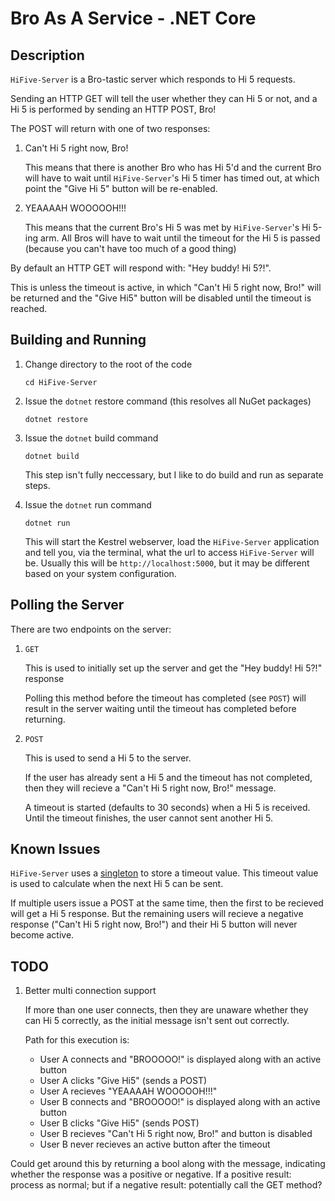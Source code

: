 # Bro As A Service - .NET Core

## Description

``HiFive-Server`` is a Bro-tastic server which responds to Hi 5 requests.

Sending an HTTP GET will tell the user whether they can Hi 5 or not, and a Hi 5 is performed by sending an HTTP POST, Bro!

The POST will return with one of two responses:

1. Can't Hi 5 right now, Bro!

   This means that there is another Bro who has Hi 5'd and the current Bro will have to wait until `HiFive-Server`'s Hi 5 timer has timed out, at which point the "Give Hi 5" button will be re-enabled.

1. YEAAAAH WOOOOOH!!!

   This means that the current Bro's Hi 5 was met by `HiFive-Server`'s Hi 5-ing arm. All Bros will have to wait until the timeout for the Hi 5 is passed (because you can't have too much of a good thing)

By default an HTTP GET will respond with: "Hey buddy! Hi 5?!".

This is unless the timeout is active, in which "Can't Hi 5 right now, Bro!" will be returned and the "Give Hi5" button will be disabled until the timeout is reached.

## Building and Running

1. Change directory to the root of the code

    `cd HiFive-Server`

1. Issue the `dotnet` restore command (this resolves all NuGet packages)

    `dotnet restore`

1. Issue the `dotnet` build command

    `dotnet build`

    This step isn't fully neccessary, but I like to do build and run as separate steps.

1. Issue the `dotnet` run command

    `dotnet run`

    This will start the Kestrel webserver, load the `HiFive-Server` application and tell you, via the terminal, what the url to access `HiFive-Server` will be. Usually this will be `http://localhost:5000`, but it may be different based on your system configuration.

## Polling the Server

There are two endpoints on the server:

1. `GET`

    This is used to initially set up the server and get the "Hey buddy! Hi 5?!" response

    Polling this method before the timeout has completed (see `POST`) will result in the server waiting until the timeout has completed before returning.

1. `POST`

   This is used to send a Hi 5 to the server.

   If the user has already sent a Hi 5 and the timeout has not completed, then they will recieve a "Can't Hi 5 right now, Bro!" message.

   A timeout is started (defaults to 30 seconds) when a Hi 5 is received. Until the timeout finishes, the user cannot sent another Hi 5.

## Known Issues

`HiFive-Server` uses a [singleton](https://en.wikipedia.org/wiki/Singleton_pattern) to store a timeout value. This timeout value is used to calculate when the next Hi 5 can be sent.

If multiple users issue a POST at the same time, then the first to be recieved will get a Hi 5 response. But the remaining users will recieve a negative response ("Can't Hi 5 right now, Bro!") and their Hi 5 button will never become active.

## TODO

1. Better multi connection support

   If more than one user connects, then they are unaware whether they can Hi 5 correctly, as the initial message isn't sent out correctly.

   Path for this execution is:
     - User A connects and "BROOOOO!" is displayed along with an active button
     - User A clicks "Give Hi5" (sends a POST)
     - User A recieves "YEAAAAH WOOOOOH!!!"
     - User B connects and "BROOOOO!" is displayed along with an active button
     - User B clicks "Give Hi5" (sends POST)
     - User B recieves "Can't Hi 5 right now, Bro!" and button is disabled
     - User B never recieves an active button after the timeout

Could get around this by returning a bool along with the message, indicating whether the response was a positive or negative. If a positive result: process as normal; but if a negative result: potentially call the GET method?
